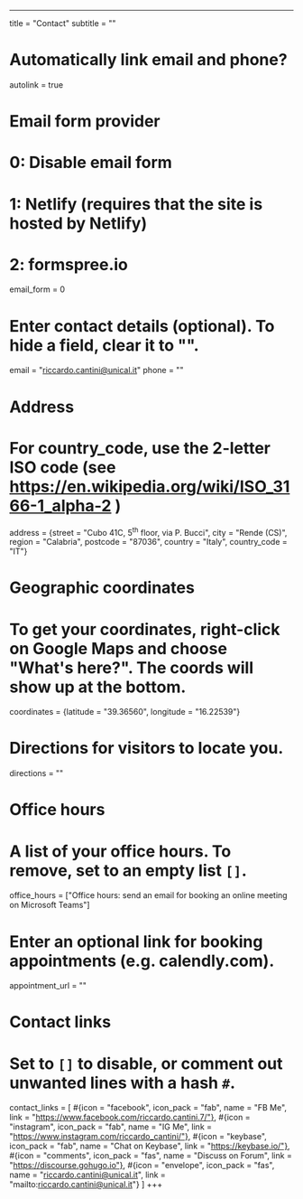 ---
title = "Contact"
subtitle = ""

# Automatically link email and phone?
autolink = true

# Email form provider
#   0: Disable email form
#   1: Netlify (requires that the site is hosted by Netlify)
#   2: formspree.io
email_form = 0

# Enter contact details (optional). To hide a field, clear it to "".
email = "riccardo.cantini@unical.it"
phone = ""

# Address
# For country_code, use the 2-letter ISO code (see https://en.wikipedia.org/wiki/ISO_3166-1_alpha-2 )
address = {street = "Cubo 41C, 5<sup>th</sup> floor, via P. Bucci", city = "Rende (CS)", region = "Calabria", postcode = "87036", country = "Italy", country_code = "IT"}

# Geographic coordinates
# To get your coordinates, right-click on Google Maps and choose "What's here?". The coords will show up at the bottom.
coordinates = {latitude = "39.36560", longitude = "16.22539"}

# Directions for visitors to locate you.
directions = ""

# Office hours
# A list of your office hours. To remove, set to an empty list `[]`.
office_hours = ["Office hours: send an email for booking an online meeting on Microsoft Teams"]

# Enter an optional link for booking appointments (e.g. calendly.com).
appointment_url = ""

# Contact links
#   Set to `[]` to disable, or comment out unwanted lines with a hash `#`.
contact_links = [
  #{icon = "facebook", icon_pack = "fab", name = "FB Me", link = "https://www.facebook.com/riccardo.cantini.7/"},
  #{icon = "instagram", icon_pack = "fab", name = "IG Me", link = "https://www.instagram.com/riccardo_cantini/"},
  #{icon = "keybase", icon_pack = "fab", name = "Chat on Keybase", link = "https://keybase.io/"},
  #{icon = "comments", icon_pack = "fas", name = "Discuss on Forum", link = "https://discourse.gohugo.io"},
  #{icon = "envelope", icon_pack = "fas", name = "riccardo.cantini@unical.it", link = "mailto:riccardo.cantini@unical.it"}
  ]
+++

